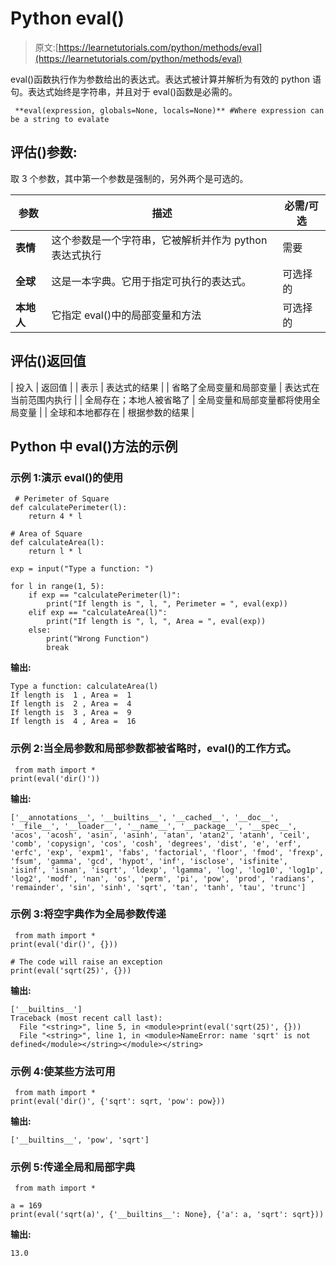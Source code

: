 # Python eval()

> 原文:[https://learnetutorials.com/python/methods/eval](https://learnetutorials.com/python/methods/eval)

eval()函数执行作为参数给出的表达式。表达式被计算并解析为有效的 python 语句。表达式始终是字符串，并且对于 eval()函数是必需的。

```
 **eval(expression, globals=None, locals=None)** #Where expression can be a string to evalate 

```

## 评估()参数:

取 3 个参数，其中第一个参数是强制的，另外两个是可选的。

| 参数 | 描述 | 必需/可选 |
| --- | --- | --- |
| **表情** | 这个参数是一个字符串，它被解析并作为 python 表达式执行 | 需要 |
| **全球** | 这是一本字典。它用于指定可执行的表达式。 | 可选择的 |
| **本地人** | 它指定 eval()中的局部变量和方法 | 可选择的 |

## 评估()返回值

| 投入 | 返回值 |
| 表示 | 表达式的结果 |
| 省略了全局变量和局部变量 | 表达式在当前范围内执行 |
| 全局存在；本地人被省略了 | 全局变量和局部变量都将使用全局变量 |
| 全球和本地都存在 | 根据参数的结果 |

## Python 中 eval()方法的示例

### 示例 1:演示 eval()的使用

```
 # Perimeter of Square
def calculatePerimeter(l):
    return 4 * l

# Area of Square
def calculateArea(l):
    return l * l

exp = input("Type a function: ")

for l in range(1, 5):
    if exp == "calculatePerimeter(l)":
        print("If length is ", l, ", Perimeter = ", eval(exp))
    elif exp == "calculateArea(l)":
        print("If length is ", l, ", Area = ", eval(exp))
    else:
        print("Wrong Function")
        break 

```

**输出:**

```
Type a function: calculateArea(l)
If length is  1 , Area =  1
If length is  2 , Area =  4
If length is  3 , Area =  9
If length is  4 , Area =  16 
```

### 示例 2:当全局参数和局部参数都被省略时，eval()的工作方式。

```
 from math import *
print(eval('dir()')) 

```

**输出:**

```
['__annotations__', '__builtins__', '__cached__', '__doc__', '__file__', '__loader__', '__name__', '__package__', '__spec__', 'acos', 'acosh', 'asin', 'asinh', 'atan', 'atan2', 'atanh', 'ceil', 'comb', 'copysign', 'cos', 'cosh', 'degrees', 'dist', 'e', 'erf', 'erfc', 'exp', 'expm1', 'fabs', 'factorial', 'floor', 'fmod', 'frexp', 'fsum', 'gamma', 'gcd', 'hypot', 'inf', 'isclose', 'isfinite', 'isinf', 'isnan', 'isqrt', 'ldexp', 'lgamma', 'log', 'log10', 'log1p', 'log2', 'modf', 'nan', 'os', 'perm', 'pi', 'pow', 'prod', 'radians', 'remainder', 'sin', 'sinh', 'sqrt', 'tan', 'tanh', 'tau', 'trunc'] 
```

### 示例 3:将空字典作为全局参数传递

```
 from math import *
print(eval('dir()', {}))

# The code will raise an exception
print(eval('sqrt(25)', {})) 

```

**输出:**

```
['__builtins__']
Traceback (most recent call last):
  File "<string>", line 5, in <module>print(eval('sqrt(25)', {}))
  File "<string>", line 1, in <module>NameError: name 'sqrt' is not defined</module></string></module></string> 
```

### 示例 4:使某些方法可用

```
 from math import *
print(eval('dir()', {'sqrt': sqrt, 'pow': pow})) 

```

**输出:**

```
['__builtins__', 'pow', 'sqrt'] 
```

### 示例 5:传递全局和局部字典

```
 from math import *

a = 169
print(eval('sqrt(a)', {'__builtins__': None}, {'a': a, 'sqrt': sqrt})) 

```

**输出:**

```
13.0 
```